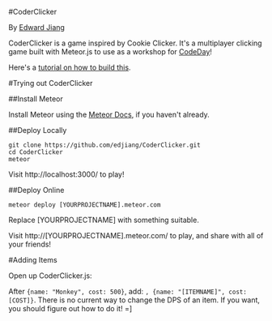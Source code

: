 #CoderClicker

By [Edward Jiang](http://twitter.com/EdwardStarcraft)

CoderClicker is a game inspired by Cookie Clicker. It's a multiplayer clicking game built with Meteor.js to use as a workshop for [CodeDay](http://codeday.org/)!

Here's a [tutorial on how to build this](http://blog.studentrnd.org/post/66270708458/tutorial-creating-coder-clicker-a-cookie-clicker). 

#Trying out CoderClicker

##Install Meteor

Install Meteor using the [Meteor Docs](http://docs.meteor.com/#quickstart), if you haven't already. 

##Deploy Locally

    git clone https://github.com/edjiang/CoderClicker.git
    cd CoderClicker
    meteor
    
Visit http://localhost:3000/ to play!

##Deploy Online

    meteor deploy [YOURPROJECTNAME].meteor.com
    
Replace [YOURPROJECTNAME] with something suitable. 
    
Visit http://[YOURPROJECTNAME].meteor.com/ to play, and share with all of your friends!

#Adding Items

Open up CoderClicker.js: 

After `{name: "Monkey", cost: 500}`, add: `, {name: "[ITEMNAME]", cost: [COST]}`. There is no current way to change the DPS of an item. If you want, you should figure out how to do it! =]
